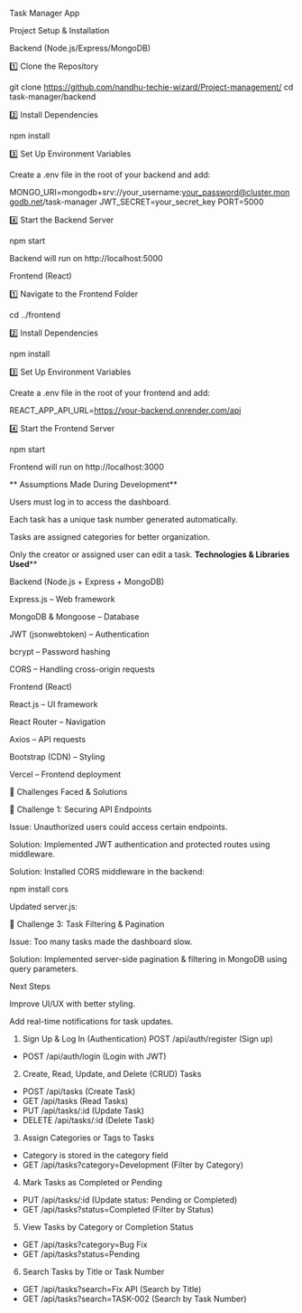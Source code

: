 Task Manager App

Project Setup & Installation

Backend (Node.js/Express/MongoDB)

1️⃣ Clone the Repository

git clone https://github.com/nandhu-techie-wizard/Project-management/
cd task-manager/backend

2️⃣ Install Dependencies

npm install

3️⃣ Set Up Environment Variables

Create a .env file in the root of your backend and add:

MONGO_URI=mongodb+srv://your_username:your_password@cluster.mongodb.net/task-manager
JWT_SECRET=your_secret_key
PORT=5000

4️⃣ Start the Backend Server

npm start

 Backend will run on http://localhost:5000

Frontend (React)

1️⃣ Navigate to the Frontend Folder

cd ../frontend

2️⃣ Install Dependencies

npm install

3️⃣ Set Up Environment Variables

Create a .env file in the root of your frontend and add:

REACT_APP_API_URL=https://your-backend.onrender.com/api

4️⃣ Start the Frontend Server

npm start

 Frontend will run on http://localhost:3000

** Assumptions Made During Development**

Users must log in to access the dashboard.

Each task has a unique task number generated automatically.

Tasks are assigned categories for better organization.

Only the creator or assigned user can edit a task.
**Technologies & Libraries Used****

Backend (Node.js + Express + MongoDB)

Express.js – Web framework

MongoDB & Mongoose – Database

JWT (jsonwebtoken) – Authentication

bcrypt – Password hashing

CORS – Handling cross-origin requests

Frontend (React)

React.js – UI framework

React Router – Navigation

Axios – API requests

Bootstrap (CDN) – Styling

Vercel – Frontend deployment

📌 Challenges Faced & Solutions

🔹 Challenge 1: Securing API Endpoints

Issue: Unauthorized users could access certain endpoints.

Solution: Implemented JWT authentication and protected routes using middleware.

Solution: Installed CORS middleware in the backend:

npm install cors

Updated server.js:


🔹 Challenge 3: Task Filtering & Pagination

Issue: Too many tasks made the dashboard slow.

Solution: Implemented server-side pagination & filtering in MongoDB using query parameters.



 Next Steps


Improve UI/UX with better styling.

Add real-time notifications for task updates.


1. Sign Up & Log In (Authentication)
POST /api/auth/register (Sign up)
- POST /api/auth/login (Login with JWT)
2. Create, Read, Update, and Delete (CRUD) Tasks	
- POST /api/tasks (Create Task)
- GET /api/tasks (Read Tasks)
- PUT /api/tasks/:id (Update Task)
- DELETE /api/tasks/:id (Delete Task)
3. Assign Categories or Tags to Tasks
- Category is stored in the category field
- GET /api/tasks?category=Development (Filter by Category)
4. Mark Tasks as Completed or Pending
- PUT /api/tasks/:id (Update status: Pending or Completed)
- GET /api/tasks?status=Completed (Filter by Status)
5. View Tasks by Category or Completion Status
- GET /api/tasks?category=Bug Fix
- GET /api/tasks?status=Pending
6. Search Tasks by Title or Task Number	
- GET /api/tasks?search=Fix API (Search by Title)
- GET /api/tasks?search=TASK-002 (Search by Task Number)
